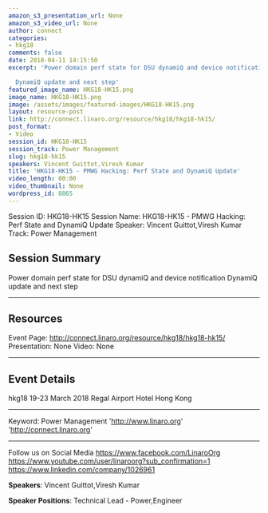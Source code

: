 ```yaml
---
amazon_s3_presentation_url: None
amazon_s3_video_url: None
author: connect
categories:
- hkg18
comments: false
date: 2018-04-11 14:15:50
excerpt: 'Power domain perf state for DSU dynamiQ and device notification

  DynamiQ update and next step'
featured_image_name: HKG18-HK15.png
image_name: HKG18-HK15.png
image: /assets/images/featured-images/HKG18-HK15.png
layout: resource-post
link: http://connect.linaro.org/resource/hkg18/hkg18-hk15/
post_format:
- Video
session_id: HKG18-HK15
session_track: Power Management
slug: hkg18-hk15
speakers: Vincent Guittot,Viresh Kumar
title: 'HKG18-HK15 - PMWG Hacking: Perf State and DynamiQ Update'
video_length: 00:00
video_thumbnail: None
wordpress_id: 8865
---
```


Session ID: HKG18-HK15
Session Name: HKG18-HK15 - PMWG Hacking: Perf State and DynamiQ Update
Speaker: Vincent Guittot,Viresh Kumar
Track: Power Management

## Session Summary

Power domain perf state for DSU dynamiQ and device notification
DynamiQ update and next step

---

## Resources

Event Page: http://connect.linaro.org/resource/hkg18/hkg18-hk15/
Presentation: None
Video: None

---

## Event Details

hkg18
19-23 March 2018
Regal Airport Hotel Hong Kong

---

Keyword: Power Management
'http://www.linaro.org'
'http://connect.linaro.org'

---

Follow us on Social Media
https://www.facebook.com/LinaroOrg
https://www.youtube.com/user/linaroorg?sub_confirmation=1
https://www.linkedin.com/company/1026961

**Speakers**: Vincent Guittot,Viresh Kumar

**Speaker Positions**: Technical Lead - Power,Engineer